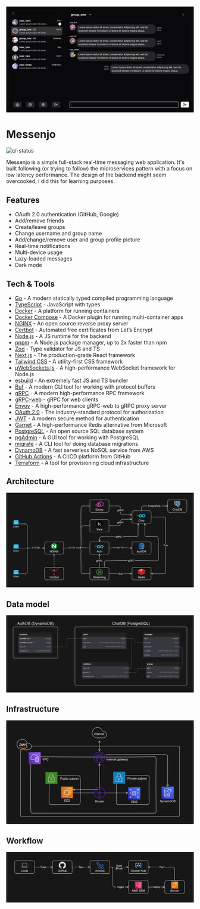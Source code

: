[![preview](images/preview.png)](https://messenjo.tasjen.pro)

# Messenjo

![ci-status](https://github.com/tasjen/messenjo/actions/workflows/ci.yml/badge.svg)

Messenjo is a simple full-stack real-time messaging web application. It's built following (or trying to follow) the microservices pattern with a focus on low latency performance. The design of the backend might seem overcooked, I did this for learning purposes.

## Features

- OAuth 2.0 authentication (GitHub, Google)
- Add/remove friends
- Create/leave groups
- Change username and group name
- Add/change/remove user and group profile picture
- Real-time notifications
- Multi-device usage
- Lazy-loaded messages
- Dark mode

## Tech & Tools

- [Go] - A modern statically typed compiled programming language
- [TypeScript] - JavaScript with types
- [Docker] - A platform for running containers
- [Docker Compose] - A Docker plugin for running multi-container apps
- [NGINX] - An open source reverse proxy server
- [Certbot] - Automated free certificates from Let’s Encrypt
- [Node.js] - A JS runtime for the backend
- [pnpm] - A Node.js package manager, up to 2x faster than npm
- [Zod] - Type validator for JS and TS
- [Next.js] - The production-grade React framework
- [Tailwind CSS] - A utility-first CSS framework
- [µWebSockets.js] - A high-performance WebSocket framework for Node.js
- [esbuild] - An extremely fast JS and TS bundler
- [Buf] - A modern CLI tool for working with protocol buffers
- [gRPC] - A modern high-performance RPC framework
- [gRPC-web] - gRPC for web clients
- [Envoy] - A high-performance gRPC-web to gRPC proxy server
- [OAuth 2.0] - The industry-standard protocol for authorization
- [JWT] - A modern secure method for authentication
- [Garnet] - A high-performance Redis alternative from Microsoft
- [PostgreSQL] - An open source SQL database system
- [pgAdmin] - A GUI tool for working with PostgreSQL
- [migrate] - A CLI tool for doing database migrations
- [DynamoDB] - A fast serverless NoSQL service from AWS
- [GitHub Actions] - A CI/CD platform from GitHub
- [Terraform] - A tool for provisioning cloud infrastructure

## Architecture

![architecture](images/architecture.png)

## Data model

![model](images/data-model.png)

## Infrastructure

![infrastructure](images/infrastructure.png)

## Workflow

![workflow](images/workflow.png)

[Go]: https://go.dev/
[TypeScript]: https://www.typescriptlang.org/
[Docker]: https://www.docker.com/
[Docker Compose]: https://github.com/docker/compose
[NGINX]: https://nginx.org/en/
[Certbot]: https://certbot.eff.org/
[Node.js]: https://nodejs.org/
[pnpm]: https://pnpm.io/
[Zod]: https://zod.dev/
[Next.js]: https://nextjs.org/
[Tailwind CSS]: https://tailwindcss.com/
[µWebSockets.js]: https://github.com/uNetworking/uWebSockets.js
[esbuild]: https://esbuild.github.io/
[Buf]: https://buf.build/
[gRPC]: https://grpc.io/
[gRPC-web]: https://github.com/grpc/grpc-web
[Envoy]: https://www.envoyproxy.io/
[OAuth 2.0]: https://oauth.net/2/
[JWT]: https://jwt.io/
[Garnet]: https://microsoft.github.io/garnet/
[PostgreSQL]: https://www.postgresql.org/
[pgAdmin]: https://www.pgadmin.org/
[migrate]: https://github.com/golang-migrate/migrate
[DynamoDB]: https://aws.amazon.com/dynamodb/
[GitHub Actions]: https://github.com/features/actions
[Terraform]: https://www.terraform.io/
